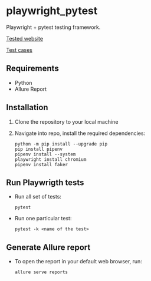 # playwright_pytest

Playwright + pytest testing framework. 

[Tested website](https://www.automationexercise.com)

[Test cases](https://www.automationexercise.com/test_cases)

## Requirements

- Python
- Allure Report

## Installation

1. Clone the repository to your local machine
  
2. Navigate into repo, install the required dependencies:
    ```
    python -m pip install --upgrade pip
    pip install pipenv
    pipenv install --system
    playwright install chromium
    pipenv install faker
    ```

## Run Playwrigth tests

- Run all set of tests:
  ```shell
  pytest
  ```

- Run one particular test:
  ```shell
  pytest -k <name of the test>
  ```

## Generate Allure report

- To open the report in your default web browser, run:
  ```shell
  allure serve reports
  ```
